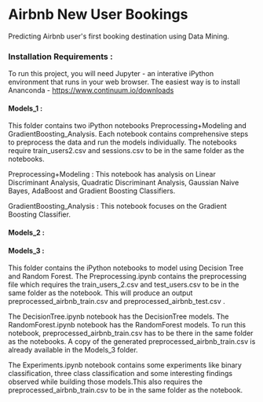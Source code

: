 # Airbnb New User Bookings
 
Predicting Airbnb user's first booking destination using Data Mining.

### Installation Requirements : 
  
To run this project, you will need Jupyter - an interative iPython environment that runs in your web browser. The easiest way is to install Ananconda - https://www.continuum.io/downloads 

#### Models_1 : 

This folder contains two iPython notebooks Preprocessing+Modeling and GradientBoosting_Analysis. 
Each notebook contains comprehensive steps to preprocess the data and run the models individually. The notebooks require train_users2.csv and sessions.csv to be in the same folder as the notebooks. 

Preprocessing+Modeling : This notebook has analysis on Linear Discriminant Analysis, Quadratic Discriminant Analysis, Gaussian Naive Bayes, AdaBoost and Gradient Boosting Classifiers.

GradientBoosting_Analysis : This notebook focuses on the Gradient Boosting Classifier.


#### Models_2 :


#### Models_3 : 

This folder contains the iPython notebooks to model using Decision Tree and Random Forest. 
The Preprocessing.ipynb contains the preprocessing file which requires the train_users_2.csv and test_users.csv to be in the same folder as the notebook. This will produce an output preprocessed_airbnb_train.csv and preprocessed_airbnb_test.csv .

The DecisionTree.ipynb notebook has the DecisionTree models. The RandomForest.ipynb notebook has the RandomForest models. To run this notebook, preprocessed_airbnb_train.csv has to be there in the same folder as the notebooks. A copy of the generated preprocessed_airbnb_train.csv is already available in the Models_3 folder.

The Experiments.ipynb notebook contains some experiments like binary classification, three class classification and some interesting findings observed while building those models.This also requires the preprocessed_airbnb_train.csv to be in the same folder as the notebook.
